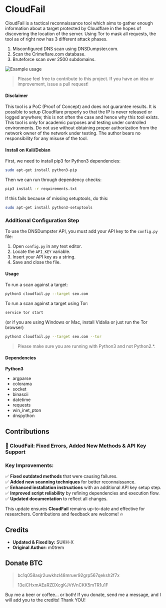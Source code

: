 # CloudFail

CloudFail is a tactical reconnaissance tool which aims to gather enough information about a target protected by Cloudflare in the hopes of discovering the location of the server. Using Tor to mask all requests, the tool as of right now has 3 different attack phases.

1. Misconfigured DNS scan using DNSDumpster.com.
2. Scan the Crimeflare.com database.
3. Bruteforce scan over 2500 subdomains.

![Example usage](http://puu.sh/pq7vH/62d56aa41f.png "Example usage")

> Please feel free to contribute to this project. If you have an idea or improvement, issue a pull request!

#### Disclaimer
This tool is a PoC (Proof of Concept) and does not guarantee results. It is possible to setup Cloudflare properly so that the IP is never released or logged anywhere; this is not often the case and hence why this tool exists.
This tool is only for academic purposes and testing under controlled environments. Do not use without obtaining proper authorization from the network owner of the network under testing.
The author bears no responsibility for any misuse of the tool.

#### Install on Kali/Debian

First, we need to install pip3 for Python3 dependencies:

```bash
sudo apt-get install python3-pip
```

Then we can run through dependency checks:

```bash
pip3 install -r requirements.txt
```

If this fails because of missing setuptools, do this:

```bash
sudo apt-get install python3-setuptools
```

### Additional Configuration Step
To use the DNSDumpster API, you must add your API key to the `config.py` file:

1. Open `config.py` in any text editor.
2. Locate the `API_KEY` variable.
3. Insert your API key as a string.
4. Save and close the file.

#### Usage

To run a scan against a target:

```bash
python3 cloudfail.py --target seo.com
```

To run a scan against a target using Tor:

```bash
service tor start
```

(or if you are using Windows or Mac, install Vidalia or just run the Tor browser)

```bash
python3 cloudfail.py --target seo.com --tor
```

> Please make sure you are running with Python3 and not Python2.*.

#### Dependencies
**Python3**
* argparse
* colorama
* socket
* binascii
* datetime
* requests
* win_inet_pton
* dnspython

## Contributions
### 🚀 CloudFail: Fixed Errors, Added New Methods & API Key Support

### **Key Improvements:**
✅ **Fixed outdated methods** that were causing failures.  
✅ **Added new scanning techniques** for better reconnaissance.  
✅ **Enhanced installation instructions** with an additional API key setup step.  
✅ **Improved script reliability** by refining dependencies and execution flow.  
✅ **Updated documentation** to reflect all changes.  

This update ensures **CloudFail** remains up-to-date and effective for researchers. Contributions and feedback are welcome! 🔥

## Credits
- **Updated & Fixed by:** SUKH-X
- **Original Author:** m0trem

## Donate BTC
> bc1q058asjr2uwkhzl48mruer92grp567qeksh2f7x
>
> 
> 13eiCHxmAEaRZDXcgKJVtVnCKK5mTR1u1F


Buy me a beer or coffee... or both!
If you donate, send me a message, and I will add you to the credits!
Thank YOU!
